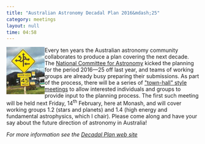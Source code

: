 ```yaml
---
title: "Australian Astronomy Decadal Plan 2016&mdash;25"
category: meetings
layout: null
time: 04:58
---
```

<!-- converted from blosxom format post using convert.pl dkg 22.1.2022 -->
  <!---- Begin .post ---->
<img src="images/road_sign.jpg" width="100" align="left"></a>
Every ten years the Australian astronomy community collaborates to produce
a plan covering the next decade. The 
<a href="http://science.org.au/natcoms/nc-astronomy.html">National Committee
for Astronomy</a> kicked the planning for the period 2016&mdash;25 off last
year, and teams of working groups are already busy preparing their
submissions. As part of the process, there will be a series of 
<a href="http://australianastronomydecadalplan.org/home/town-hall-meetings/">"town-hall" style meetings</a>
to allow interested individuals and groups to provide input to the planning
process. The first such meeting will be held next Friday, 14<sup>th</sup> 
February, here at Monash, and will cover working groups 1.2 (stars and planets)
and 1.4 (high energy and fundamental astrophysics, which I chair).
Please come along and 
have your say about the future direction of astronomy in Australia!
</p>
<p><em>For more
information see the 
<a href="http://australianastronomydecadalplan.org">Decadal Plan web site</a></em>
</p>

